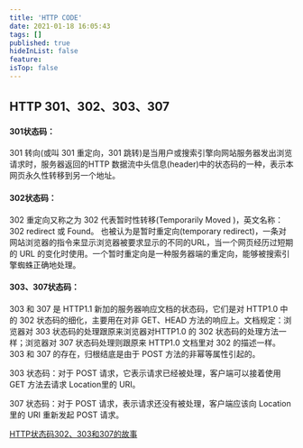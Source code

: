 ```yaml
---
title: 'HTTP CODE'
date: 2021-01-18 16:05:43
tags: []
published: true
hideInList: false
feature: 
isTop: false
---
```


## HTTP 301、302、303、307

####  301状态码：

301 转向(或叫 301 重定向，301 跳转)是当用户或搜索引擎向网站服务器发出浏览请求时，服务器返回的HTTP 数据流中头信息(header)中的状态码的一种，表示本网页永久性转移到另一个地址。



#### 302状态码：

302 重定向又称之为 302 代表暂时性转移(Temporarily Moved )，英文名称：302 redirect 或 Found。 也被认为是暂时重定向(temporary redirect)，一条对网站浏览器的指令来显示浏览器被要求显示的不同的URL，当一个网页经历过短期的 URL 的变化时使用。一个暂时重定向是一种服务器端的重定向，能够被搜索引擎蜘蛛正确地处理。



#### 303、307状态码：

303 和 307 是 HTTP1.1 新加的服务器响应文档的状态码，它们是对 HTTP1.0 中的 302 状态码的细化，主要用在对非 GET、HEAD 方法的响应上。文档规定：浏览器对 303 状态码的处理跟原来浏览器对HTTP1.0 的 302 状态码的处理方法一样；浏览器对 307 状态码处理则跟原来 HTTP1.0 文档里对 302 的描述一样。 303 和 307 的存在，归根结底是由于 POST 方法的非幂等属性引起的。

303 状态码：对于 POST 请求，它表示请求已经被处理，客户端可以接着使用 GET 方法去请求 Location里的 URI。

307 状态码：对于 POST 请求，表示请求还没有被处理，客户端应该向 Location 里的 URI 重新发起 POST 请求。



[HTTP状态码302、303和307的故事](https://blog.csdn.net/belalds/article/details/84306040)